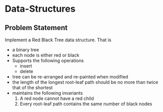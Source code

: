 # Data-Structures

## Problem Statement
Implement a Red Black Tree data structure. That is
- a binary tree
- each node is either red or black
- Supports the following operations
    - insert
    - delete
- tree can be re-arranged and re-painted when modified
- the length of the longest root-leaf path should be no more than twice that of the shortest
- maintains the following invariants
    1. A red node cannot have a red child
    2. Every root-leaf path contains the same number of black nodes

